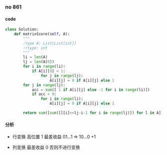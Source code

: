 ### no 861

#### code

```python
class Solution:
    def matrixScore(self, A):
        """
        :type A: List[List[int]]
        :rtype: int
        """
        li = len(A)
        lj = len(A[0])
        for i in range(li):
            if A[i][0] < 1:
                for j in range(lj):
                    A[i][j] = 0 if A[i][j] else 1
        for j in range(lj):
            acc = sum([ 1 if A[i][j] else -1 for i in range(li)])
            if acc < 0:
                for i in range(li):
                    A[i][j] = 0 if A[i][j] else 1
        
        return sum([sum([l[i]<<lj-i-1 for i in range(lj)]) for l in A])
```

#### 分析

- 行变换 高位置 1 最差收益 01...1 => 10...0  +1

- 列变换 最差收益 0 否则不进行变换
